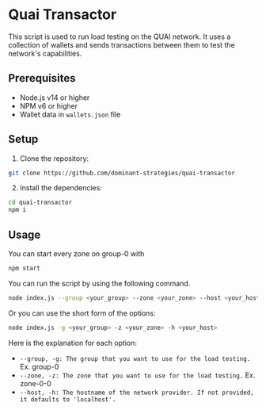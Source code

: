 # Quai Transactor

This script is used to run load testing on the QUAI network. It uses a collection of wallets and sends transactions between them to test the network's capabilities.

## Prerequisites

- Node.js v14 or higher
- NPM v6 or higher
- Wallet data in `wallets.json` file

## Setup

1. Clone the repository:

```bash
git clone https://github.com/dominant-strategies/quai-transactor
```

2. Install the dependencies:

```bash
cd quai-transactor
npm i
```

## Usage

You can start every zone on group-0 with

```bash
npm start
```

You can run the script by using the following command.

```bash
node index.js --group <your_group> --zone <your_zone> --host <your_host>
```
Or you can use the short form of the options:

```bash
node index.js -g <your_group> -z <your_zone> -h <your_host>
```

Here is the explanation for each option:

- `--group, -g: The group that you want to use for the load testing.` Ex. group-0
- `--zone, -z: The zone that you want to use for the load testing.` Ex. zone-0-0
- `--host, -h: The hostname of the network provider. If not provided, it defaults to 'localhost'.`
